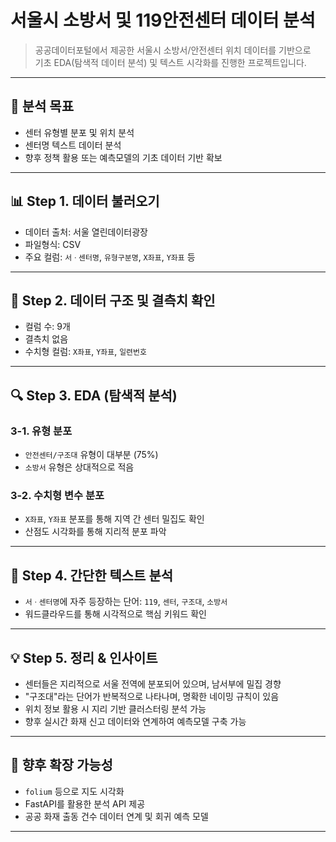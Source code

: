 # 서울시 소방서 및 119안전센터 데이터 분석

> 공공데이터포털에서 제공한 서울시 소방서/안전센터 위치 데이터를 기반으로  
기초 EDA(탐색적 데이터 분석) 및 텍스트 시각화를 진행한 프로젝트입니다.

---

## 📌 분석 목표

- 센터 유형별 분포 및 위치 분석
- 센터명 텍스트 데이터 분석
- 향후 정책 활용 또는 예측모델의 기초 데이터 기반 확보

---

## 📊 Step 1. 데이터 불러오기

- 데이터 출처: 서울 열린데이터광장
- 파일형식: CSV
- 주요 컬럼: `서ㆍ센터명`, `유형구분명`, `X좌표`, `Y좌표` 등

---

## 🧹 Step 2. 데이터 구조 및 결측치 확인

- 컬럼 수: 9개
- 결측치 없음
- 수치형 컬럼: `X좌표`, `Y좌표`, `일련번호`

---

## 🔍 Step 3. EDA (탐색적 분석)

### 3-1. 유형 분포
- `안전센터/구조대` 유형이 대부분 (75%)
- `소방서` 유형은 상대적으로 적음

### 3-2. 수치형 변수 분포
- `X좌표`, `Y좌표` 분포를 통해 지역 간 센터 밀집도 확인
- 산점도 시각화를 통해 지리적 분포 파악

---

## 🧠 Step 4. 간단한 텍스트 분석

- `서ㆍ센터명`에 자주 등장하는 단어: `119`, `센터`, `구조대`, `소방서`
- 워드클라우드를 통해 시각적으로 핵심 키워드 확인

---

## 💡 Step 5. 정리 & 인사이트

- 센터들은 지리적으로 서울 전역에 분포되어 있으며, 남서부에 밀집 경향
- "구조대"라는 단어가 반복적으로 나타나며, 명확한 네이밍 규칙이 있음
- 위치 정보 활용 시 지리 기반 클러스터링 분석 가능
- 향후 실시간 화재 신고 데이터와 연계하여 예측모델 구축 가능

---

## 🔗 향후 확장 가능성

- `folium` 등으로 지도 시각화
- FastAPI를 활용한 분석 API 제공
- 공공 화재 출동 건수 데이터 연계 및 회귀 예측 모델

---

